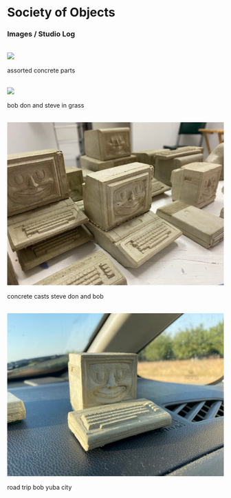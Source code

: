<html>
  <header>
    <link rel="stylesheet" href="./assets/app.css">
    <meta name="viewport" content="width=device-width, initial-scale=1">
  </header>
  <body>
    <h1>Society of Objects</h1>
    <h3>Images / Studio Log</h3>
    <br><a href='./images/assorted concrete parts.png'><img src='./images/assorted concrete parts.png'></a>
<p>assorted concrete parts</p><br>
<a href='./images/bob don and steve in grass.png'><img src='./images/bob don and steve in grass.png'></a>
<p>bob don and steve in grass</p><br>
<a href='./images/concrete casts steve don and bob.png'><img src='./images/concrete casts steve don and bob.png'></a>
<p>concrete casts steve don and bob</p><br>
<a href='./images/road trip bob yuba city.png'><img src='./images/road trip bob yuba city.png'></a>
<p>road trip bob yuba city</p><br>
  </body>
</html>